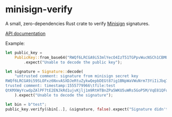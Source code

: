 # minisign-verify

A small, zero-dependencies Rust crate to verify [Minisign](https://jedisct1.github.io/minisign/) signatures.

[API documentation](https://docs.rs/minisign-verify)

Example:

```rust
let public_key =
    PublicKey::from_base64("RWQf6LRCGA9i53mlYecO4IzT51TGPpvWucNSCh1CBM0QTaLn73Y7GFO3")
        .expect("Unable to decode the public key");

let signature = Signature::decode(
    "untrusted comment: signature from minisign secret key
RWQf6LRCGA9i59SLOFxz6NxvASXDJeRtuZykwQepbDEGt87ig1BNpWaVWuNrm73YiIiJbq71Wi+dP9eKL8OC351vwIasSSbXxwA=
trusted comment: timestamp:1555779966\tfile:test
QtKMXWyYcwdpZAlPF7tE2ENJkRd1ujvKjlj1m9RtHTBnZPa5WKU5uWRs5GoP5M/VqE81QFuMKI5k/SfNQUaOAA==",
    ).expect("Unable to decode the signature");

let bin = b"test";
public_key.verify(&bin[..], &signature, false).expect("Signature didn't verify");
```
